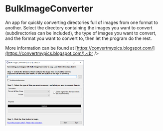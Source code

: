 # BulkImageConverter
An app for quickly converting directories full of images from one format to another. Select the directory containing the images you want to convert (subdirectories can be included), the type of images you want to convert, and the format you want to convert to, then let the program do the rest.

More information can be found at [https://convertmypics.blogspot.com/](https://convertmypics.blogspot.com/).<br /><br />

<img src="PreviewImages/app2.png" alt="The app"
	width="50%" />
